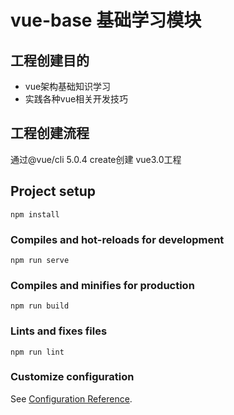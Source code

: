 # vue-base 基础学习模块

## 工程创建目的
* vue架构基础知识学习
* 实践各种vue相关开发技巧  


## 工程创建流程
通过@vue/cli 5.0.4  create创建 vue3.0工程


## Project setup
```
npm install
```

### Compiles and hot-reloads for development
```
npm run serve
```

### Compiles and minifies for production
```
npm run build
```

### Lints and fixes files
```
npm run lint
```

### Customize configuration
See [Configuration Reference](https://cli.vuejs.org/config/).
